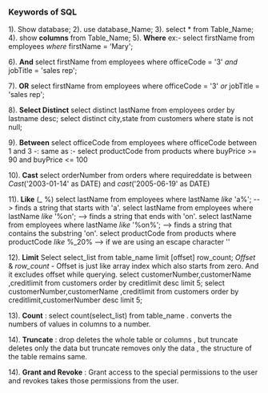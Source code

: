 ### Keywords of SQL ### 

1). Show database;
2). use database_Name;
3). select * from Table_Name;
4). show **columns** from Table_Name;
5). **Where** ex:- 
    select firstName from employees *where* firstName = 'Mary';

6). **And**
    select firstName from employees where officeCode = '3' *and* jobTitle = 'sales rep';

7). **OR** 
    select firstName from employees where officeCode = '3' *or* jobTitle = 'sales rep';

8). **Select Distinct** 
    select distinct lastName from employees order by lastname desc;
    select distinct city,state from customers where state is not null;

9). **Between**
    select officeCode from employees where officeCode between 1 and 3
    -: same as :-
    select productCode from products where buyPrice >= 90 and buyPrice <= 100

10). **Cast**
    select orderNumber from orders where requireddate is between *Cast*('2003-01-14' as DATE) and *cast*('2005-06-19' as DATE)

11). **Like** (_ %)
    select lastName from employees where lastName *like* 'a%';       --> finds a string that starts with 'a'.
    select lastName from employees where lastName *like* '%on';      --> finds a string that ends with 'on'.
    select lastName from employees where lastName *like* '%on%';     --> finds a string that contains the substring 'on'. 
    select productCode from products where productCode *like* %\_20%  --> if we are using an escape character '\'

12). **Limit** 
    Select select_list from table_name limit [offset] row_count;
    *Offset* & *row_count* - Offset is just like array index which also starts from zero. And it excludes offset while querying. 
    select customerNumber,customerName ,creditlimit from customers order by creditlimit desc limit 5;
    select customerNumber,customerName ,creditlimit from customers order by creditlimit,customerNumber desc limit 5;

13). **Count** :
    select count(select_list) from table_name .
    converts the numbers of values in columns to a number.

14). **Truncate** : drop deletes the whole table or columns , but truncate deletes only the data but truncate removes only the data , the structure of the table remains same.

14). **Grant and Revoke** : Grant access to the special permissions to the user and revokes takes those permissions from the user. 

